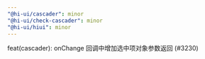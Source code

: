 ```yaml
---
"@hi-ui/cascader": minor
"@hi-ui/check-cascader": minor
"@hi-ui/hiui": minor
---
```


feat(cascader): onChange 回调中增加选中项对象参数返回 (#3230)
